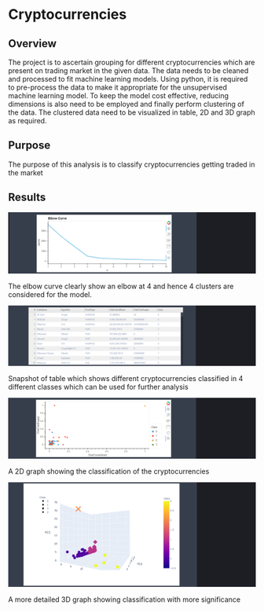 # Cryptocurrencies

## Overview 

The project is to ascertain grouping for different cryptocurrencies which are present on trading market in the given data. The data needs to be cleaned and processed to fit machine learning models. Using python, it is required to pre-process the data to make it appropriate for the unsupervised machine learning model. To keep the model cost effective, reducing dimensions is also need to be employed and finally perform clustering of the data. The clustered data need to be visualized in table, 2D and 3D graph as required. 

## Purpose

The purpose of this analysis is to classify cryptocurrencies getting traded in the market 

## Results


![]( Resources/4.png)


The elbow curve clearly show an elbow at 4 and hence 4 clusters are considered for the model.


![]( Resources/1.png)


Snapshot of table which shows different cryptocurrencies classified in 4 different classes which can be used for further analysis


![]( Resources/3.png)


A 2D graph showing the classification of the cryptocurrencies 


![]( Resources/2.png)


A more detailed 3D graph showing classification with more significance
